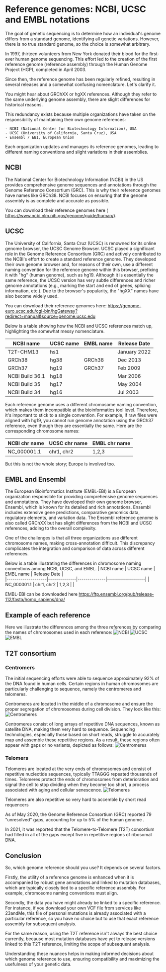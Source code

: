 # Reference genomes: NCBI, UCSC and EMBL notations

The goal of genetic sequencing is to determine how an individual's genome differs from a standard genome, identifying all genetic variations. However, there is no true standard genome, so the choice is somewhat arbitrary.

In 1997, thirteen volunteers from New York donated their blood for the first-ever human genome sequencing. This effort led to the creation of the first reference genome (reference assembly) through the Human Genome Project (HGP), completed in April 2003.

Since then, the reference genome has been regularly refined, resulting in several releases and a somewhat confusing nomenclature. Let's clarify it.

You might hear about GRChXX or hgXX references. Although they refer to the same underlying genome assembly, there are slight differences for historical reasons.

This redundancy exists because multiple organizations have taken on the responsibility of maintaining their own genome references:

    - NCBI (National Center for Biotechnology Information), USA
    - UCSC (University of California, Santa Cruz), USA
    - Ensembl / EBI, European Union

Each organization updates and manages its reference genomes, leading to different naming conventions and slight variations in their assemblies.



## NCBI
The National Center for Biotechnology Information (NCBI) in the US provides comprehensive genome sequences and annotations through the Genome Reference Consortium (GRC). This is why their reference genomes have names like GRCh38. NCBI focuses on ensuring that the genome assembly is as complete and accurate as possible.

You can download their reference genomes here ( https://www.ncbi.nlm.nih.gov/genome/guide/human/).



## UCSC

The University of California, Santa Cruz (UCSC) is renowned for its online genome browser, the UCSC Genome Browser. UCSC played a significant role in the Genome Reference Consortium (GRC) and actively contributed to the NCBI's effort to create a standard reference genome. They developed their own genome browser and, for reasons of their own, use a different naming convention for the reference genome within this browser, prefixing it with "hg" (human genome), such as hg19. Although it is essentially the same reference, the UCSC version has very subtle differences and richer genome annotations (e.g., marking the start and end of genes, splicing information, etc.). Due to the browser's popularity, the "hgXX" names have also become widely used.


You can download their reference genomes here: https://genome-euro.ucsc.edu/cgi-bin/hgGateway?redirect=manual&source=genome.ucsc.edu

Below is a table showing how the NCBI and UCSC references match up, highlighting the somewhat messy nomenclature.

|   NCBI name        | UCSC name    |   EMBL name  |   Release Date    |  
|--------------------|--------------|--------------|-------------------|
| T2T-CHM13          |  hs1         |              | January 2022      |
| GRCh38             |  hg38        |    GRCh38    | Dec 2013          |
| GRCh37             |  hg19        |    GRCh37    | Feb 2009          |  
| NCBI Build 36.1    |  hg18        |              | Mar 2006          |
| NCBI Build 35      |  hg17        |              | May 2004          |
| NCBI Build 34      |  hg16        |              | Jul 2003          |



Each reference genome uses a different chromosome naming convention, which makes them incompatible at the bioinformatics tool level. Therefore, it's important to stick to a single convention. For example, if raw files were aligned with hg19, you cannot run genome annotation using the GRCh37 reference, even though they are essentially the same.
Here are the corresponding chromosome names:

|   NCBI chr name    | UCSC chr name  | EMBL chr name  | 
|--------------------|----------------|----------------|
|    NC_000001.1     |   chr1, chr2   |     1,2,3      |



But this is not the whole story; Europe is involved too.



## EMBL and Ensembl
The European Bioinformatics Institute (EMBL-EBI) is a European organization responsible for providing comprehensive genome sequences and annotations. They have developed their own genome browser, Ensembl, which is known for its detailed and rich annotations. Ensembl includes extensive gene predictions, comparative genomics data, regulatory elements, and variation data. The Ensembl reference genome is also called GRChXX but has slight differences from the NCBI and UCSC references, adding to the overall complexity.

One of the challenges is that all three organizations use different chromosome names, making cross-annotation difficult. This discrepancy complicates the integration and comparison of data across different references.

Below is a table illustrating the differences in chromosome naming conventions among NCBI, UCSC, and EMBL.
|   NCBI name        | UCSC name    |   EMBL name  |   Release Date    |  
|--------------------|--------------|--------------|-------------------|
|  NC_000001.1       | chr1, chr2   |  1,2,3       |                   |


EMBL-EBI can be downloaded here
https://ftp.ensembl.org/pub/release-112/fasta/homo_sapiens/dna/

## Example of each reference

Here we illustrate the differences among the three references by comparing the names of chromosomes used in each reference:
![NCBI](img/ncbi_ref.png)
![UCSC](img/ucsc_ref.png)
![EMBL](img/ensembl_ref.png)


## T2T consortium

### Centromers
The initial sequencing efforts were able to sequence approximately 92% of the DNA found in human cells. Certain regions in human chromosomes are particularly challenging to sequence, namely the centromeres and telomeres.

Centromeres are located in the middle of a chromosome and ensure the proper segregation of chromosomes during cell division. They look like this:
![Centromeres](img/centromers.png)


Centromeres consist of long arrays of repetitive DNA sequences, known as satellite DNA, making them very hard to sequence. Sequencing technologies, especially those based on short reads, struggle to accurately map and assemble these repetitive regions. As a result, these regions often appear with gaps or no variants, depicted as follows:
![Centromeres](img/centromers_gap.jpg)


### Telomers
Telomeres are located at the very ends of chromosomes and consist of repetitive nucleotide sequences, typically TTAGGG repeated thousands of times. Telomeres protect the ends of chromosomes from deterioration and signal the cell to stop dividing when they become too short, a process associated with aging and cellular senescence.
![Telomeres](img/telomeres_1.png)

Telomeres are also repetitive so very hard to accemble by short read requencers

As of May 2020, the Genome Reference Consortium (GRC) reported 79 "unresolved" gaps, accounting for up to 5% of the human genome .

In 2021, it was reported that the Telomere-to-Telomere (T2T) consortium had filled in all of the gaps except five in repetitive regions of ribosomal DNA.


## Conclusion

So, which genome reference should you use? It depends on several factors.

Firstly, the utility of a reference genome is enhanced when it is accompanied by robust gene annotations and linked to mutation databases, which are typically closely tied to a specific reference assembly. For example, chromosome naming conventions must align.

Secondly, the data you have might already be linked to a specific reference. For instance, if you download your own VCF file from services like 23andMe, this file of personal mutations is already associated with a particular reference, so you have no choice but to use that exact reference assembly for subsequent analysis.

For the same reason, using the T2T reference isn't always the best choice currently, because most mutation databases have yet to release versions linked to this T2T reference, limiting the scope of subsequent analysis.

Understanding these nuances helps in making informed decisions about which genome reference to use, ensuring compatibility and maximizing the usefulness of your genetic data.


